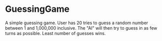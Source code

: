 # GuessingGame
A simple guessing game. 
User has 20 tries to guess a random number between 1 and 1,000,000 inclusive. The "AI" will then try to guess in as few turns as possible. Least number of guesses wins.
